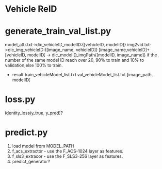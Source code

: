 # Vehicle ReID


# generate_train_val_list.py
model_attr.txt->dic_vehicleID_modelID:{[vehicleID, modelID]}
img2vid.txt->dic_img_vehicleID:{[image_name, vehicleID]}
[image_name,vehicleID]+[vehicleID, modelID] -> dic_modelID_imgPath{[modelID, image_name]}
if the number of the same model ID reach over 20, 90% to train and 10% to validation,else 100% to train.

* result
train_vehicleModel_list.txt
val_vehicleModel_list.txt 
[image_path, modelID]

# loss.py 
identity_loss(y_true, y_pred)?



# predict.py
1. load model from MODEL_PATH
2. f_acs_extractor - use the F_ACS-1024 layer as features.
3. f_sls3_extracor - use the F_SLS3-256 layer as features.
4. predict_generator?